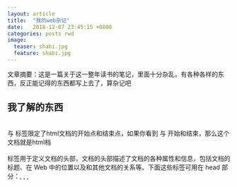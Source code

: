 ```yaml
---
layout: article
title:  "我的web杂记"
date:   2018-12-07 23:45:15 +0800
categories: posts rwd
image:
  teaser: shabi.jpg
  feature: shabi.jpg
--- 
```


 文章摘要：这是一篇关于这一整年读书的笔记，里面十分杂乱，有各种各样的东西，反正能记得的东西都写上去了，算杂记吧

 ## 我了解的东西
 
 <br> <html> 与 </html> 标签限定了html文档的开始点和结束点，如果你看到 <html> 与 </html> 开始和结束，那么这个文档就是html档 <br/>
 <br> <head> 标签用于定义文档的头部，文档的头部描述了文档的各种属性和信息，包括文档的标题、在 Web 中的位置以及和其他文档的关系等。下面这些标签可用在 head 部分：<base>, <link>, <meta>, <script>, <style>, 以及 <title>。<br/>
 